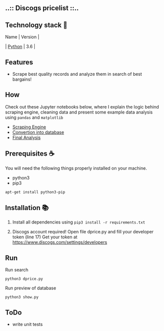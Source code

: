 ## ..:: Discogs pricelist ::..

## Technology stack :snake:

Name |  Version |

| [Python](https://www.python.org/) | 3.6 |

## Features
- Scrape best quality records and analyze them in search of best bargains!

## How 

Check out these Jupyter notebooks below, where I explain the logic behind scraping engine, cleaning data
and present some example data analysis using `pandas` and `matplotlib`

- <a href="https://nbviewer.jupyter.org/github/BartoszTonia/discogs_pricelist/blob/master/jupyter_notebooks/scraping_engine.ipynb"> Scraping Engine </a>
- <a href="https://nbviewer.jupyter.org/github/BartoszTonia/discogs_pricelist/blob/master/jupyter_notebooks/convert.ipynb"> Convertion into database </a>
- <a href="https://nbviewer.jupyter.org/github/BartoszTonia/discogs_pricelist/blob/master/jupyter_notebooks/show.ipynb"> Final Analysis </a>

## Prerequisites :coffee:

You will need the following things properly installed on your machine.

* python3
* pip3
```
apt-get install python3-pip
```

## Installation :books:
1. Install all dependencies using ``` pip3 install -r requirements.txt ```

2. Discogs account required! Open file dprice.py and fill your developer token (line 17)
Get your token at https://www.discogs.com/settings/developers

## Run
Run search
``` angular2
python3 dprice.py 
```
Run preview of database
```angular2
python3 show.py
```
## ToDo

- write unit tests
